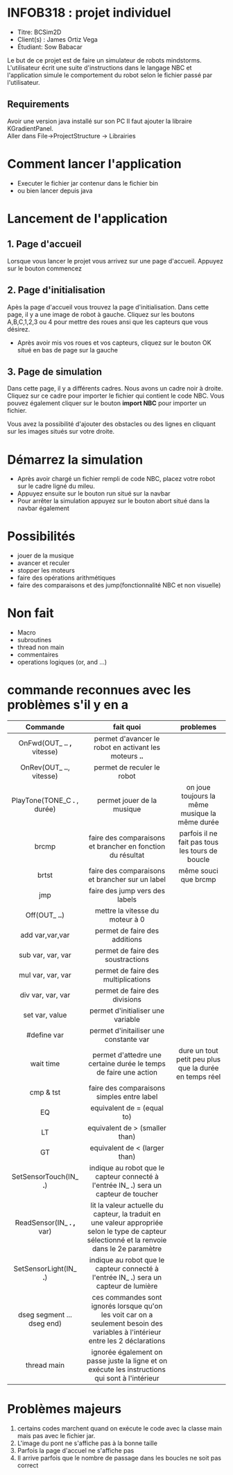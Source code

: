 # INFOB318 : projet individuel

* Titre: BCSim2D
* Client(s) : James Ortiz Vega
* Étudiant: Sow Babacar

Le but de ce projet est de faire un simulateur de robots mindstorms. L'utilisateur écrit une suite d'instructions dans le langage NBC et l'application
simule le comportement du robot selon le fichier passé par l'utilisateur.

## Requirements 
Avoir une version java installé sur son PC
Il faut ajouter la libraire KGradientPanel.  
Aller dans File->ProjectStructure -> Librairies

# Comment lancer l'application 
* Executer le fichier jar contenur dans le fichier bin 
* ou bien lancer depuis java

# Lancement de l'application 

## 1. Page d'accueil
Lorsque vous lancer le projet vous arrivez sur une page d'accueil.
Appuyez sur le bouton commencez 

## 2. Page d'initialisation 
Apès la page d'accueil vous trouvez la page d'initialisation.
Dans cette page, il y a une image de robot à gauche. Cliquez sur les boutons
A,B,C,1,2,3 ou 4 pour mettre des roues ansi que les capteurs que vous désirez.

* Après avoir mis vos roues et vos capteurs, cliquez sur le bouton OK situé en bas de page 
sur la gauche

## 3. Page de simulation
Dans cette page, il y a différents cadres. Nous avons un cadre noir à droite.
Cliquez sur ce cadre pour importer le fichier qui contient le code NBC.
Vous pouvez également cliquer sur le bouton **import NBC** pour importer un fichier.

Vous avez la possibilité d'ajouter des obstacles ou des lignes en cliquant
sur les images situés sur votre droite.

# Démarrez la simulation 
- Après avoir chargé un fichier rempli de code NBC, placez votre robot sur le cadre ligné du mileu.
- Appuyez ensuite sur le bouton run situé sur la navbar
- Pour arrêter la simulation appuyez sur le bouton abort situé dans la navbar également

# Possibilités
  
- jouer de la musique
- avancer et reculer
- stopper les moteurs
- faire des opérations arithmétiques
- faire des comparaisons et des jump(fonctionnalité NBC et non visuelle)

# Non fait
- Macro
- subroutines
- thread non main
- commentaires
- operations logiques (or, and ...)

# commande reconnues avec les problèmes s'il y en a

| Commande               | fait quoi       | problemes |
| :---------------:      |:---------------:|:--------------:|
| OnFwd(OUT_ **.. ,** vitesse) | permet d'avancer le robot en activant les moteurs **..**    |  |
| OnRev(OUT_ **..**, vitesse)  | permet de reculer le robot| |
| PlayTone(TONE_C **.** , durée)|permet jouer de la musique |on joue toujours la même musique la même durée |
|brcmp| faire des comparaisons et brancher en fonction du résultat|parfois il ne fait pas tous les tours de boucle|
|brtst|faire des comparaisons et brancher sur un label|même souci que brcmp|
|jmp|faire des jump vers des labels||
|Off(OUT_ **..**)|mettre la vitesse du moteur à 0||
|add var,var,var|permet de faire des additions||
|sub var, var, var|permet de faire des soustractions||
|mul var, var, var|permet de faire des multiplications||
|div var, var, var|permet de faire des divisions||
|set var, value|permet d'initialiser une variable||
|#define var|permet d'initailiser une constante var||
|wait time|permet d'attedre une certaine durée le temps de faire une action|dure un tout petit peu plus que la durée en temps réel|
|cmp & tst|faire des comparaisons simples entre label||
|EQ|equivalent de = (equal to)  ||
|LT| equivalent de > (smaller than) ||
|GT| equivalent de < (larger than) ||
|SetSensorTouch(IN_ **.**)|indique au robot que le capteur connecté à l'entrée IN_ **.**) sera un capteur de toucher||
|ReadSensor(IN_ **. ,** var)|lit la valeur actuelle du capteur, la traduit en une valeur appropriée selon le type de capteur sélectionné et la renvoie dans le 2e paramètre||
|SetSensorLight(IN_ **.**)|indique au robot que le capteur connecté à l'entrée IN_ **.**) sera un capteur de lumière ||
|dseg segment ... dseg end) | ces commandes sont ignorés lorsque qu'on les voit car on a seulement besoin des variables à l'intérieur entre les 2 déclarations||
|thread main| ignorée également on passe juste la ligne et on exécute les instructions qui sont à l'intérieur ||

# Problèmes majeurs

1.  certains codes marchent quand on exécute le code avec la classe main mais pas avec le fichier jar.
2. L'image du pont ne s'affiche pas à la bonne taille  
4. Parfois la page d'accuel ne s'affiche pas 
4. Il arrive parfois que le nombre de passage dans les boucles ne soit pas correct

